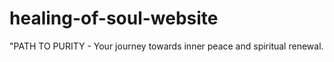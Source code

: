 # healing-of-soul-website
"PATH TO PURITY - Your journey towards inner peace and spiritual renewal.

